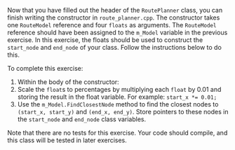 Now that you have filled out the header of the `RoutePlanner` class, you can finish writing the constructor
in `route_planner.cpp`. The constructor takes one `RouteModel` reference and four `floats` as arguments.
The `RouteModel` reference should have been assigned to the `m_Model` variable in the previous exercise. In this
exercise, the floats should be used to construct the `start_node` and `end_node` of your class. Follow the instructions
below to do this.

To complete this exercise:

1. Within the body of the constructor:
1. Scale the `float`s to percentages by multiplying each `float` by 0.01 and storing the result in the float variable.
   For example: `start_x *= 0.01;`
2. Use the `m_Model.FindClosestNode` method to find the closest nodes to `(start_x, start_y)` and `(end_x, end_y)`.
   Store pointers to these nodes in the `start_node` and `end_node` class variables.

Note that there are no tests for this exercise. Your code should compile, and this class will be tested in later
exercises.